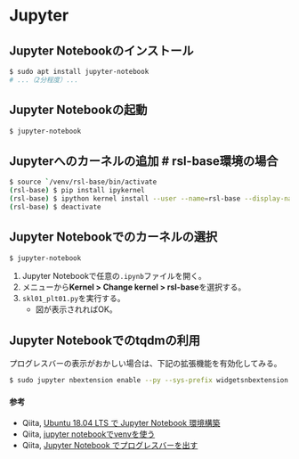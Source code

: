 # Jupyter

## Jupyter Notebookのインストール
```bash
$ sudo apt install jupyter-notebook
# ...（2分程度）...
```

## Jupyter Notebookの起動
```bash
$ jupyter-notebook
```

## Jupyterへのカーネルの追加 # rsl-base環境の場合
```bash
$ source `/venv/rsl-base/bin/activate
(rsl-base) $ pip install ipykernel
(rsl-base) $ ipython kernel install --user --name=rsl-base --display-name=rsl-base
(rsl-base) $ deactivate
```

## Jupyter Notebookでのカーネルの選択
```bash
$ jupyter-notebook
```

1. Jupyter Notebookで任意の`.ipynb`ファイルを開く。
2. メニューから**Kernel > Change kernel > rsl-base**を選択する。
3. `skl01_plt01.py`を実行する。
   - 図が表示されればOK。

## Jupyter Notebookでのtqdmの利用
プログレスバーの表示がおかしい場合は、下記の拡張機能を有効化してみる。
```bash
$ sudo jupyter nbextension enable --py --sys-prefix widgetsnbextension
```

#### 参考
- Qiita, [Ubuntu 18.04 LTS で Jupyter Notebook 環境構築](https://qiita.com/zono_0/items/49eb8605ef4d841b2c26)
- Qiita, [jupyter notebookでvenvを使う](https://qiita.com/Gattaca/items/80a5d36673ba2b6ef7f0)
- Qiita, [Jupyter Notebook でプログレスバーを出す](https://qiita.com/halhorn/items/e8aaf5b63f493f038a53)
